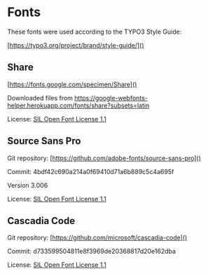 # Fonts

These fonts were used according to the TYPO3 Style Guide:

[https://typo3.org/project/brand/style-guide/]()

## Share

[https://fonts.google.com/specimen/Share]()

Downloaded files from https://google-webfonts-helper.herokuapp.com/fonts/share?subsets=latin

License: [SIL Open Font License 1.1](http://scripts.sil.org/cms/scripts/page.php?site_id=nrsi&id=OFL_web)

## Source Sans Pro

Git repository: [https://github.com/adobe-fonts/source-sans-pro]()

Commit: 4bdf42c690a214a0f69410d71a6b889c5c4a695f

Version 3.006

License: [SIL Open Font License 1.1](http://scripts.sil.org/cms/scripts/page.php?site_id=nrsi&id=OFL_web)

## Cascadia Code

Git repository: [https://github.com/microsoft/cascadia-code]()

Commit: d733599504811e8f3969de20368817d20e162dba

License: [SIL Open Font License 1.1](http://scripts.sil.org/cms/scripts/page.php?site_id=nrsi&id=OFL_web)